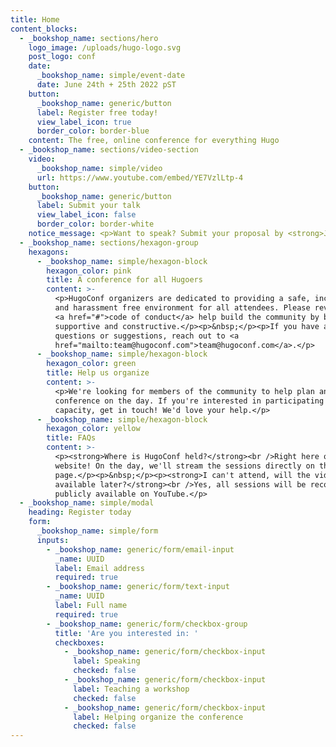 ```yaml
---
title: Home
content_blocks:
  - _bookshop_name: sections/hero
    logo_image: /uploads/hugo-logo.svg
    post_logo: conf
    date:
      _bookshop_name: simple/event-date
      date: June 24th + 25th 2022 pST
    button:
      _bookshop_name: generic/button
      label: Register free today!
      view_label_icon: true
      border_color: border-blue
    content: The free, online conference for everything Hugo
  - _bookshop_name: sections/video-section
    video:
      _bookshop_name: simple/video
      url: https://www.youtube.com/embed/YE7VzlLtp-4
    button:
      _bookshop_name: generic/button
      label: Submit your talk
      view_label_icon: false
      border_color: border-white
    notice_message: <p>Want to speak? Submit your proposal by <strong>June 1st. </strong></p>
  - _bookshop_name: sections/hexagon-group
    hexagons:
      - _bookshop_name: simple/hexagon-block
        hexagon_color: pink
        title: A conference for all Hugoers
        content: >-
          <p>HugoConf organizers are dedicated to providing a safe, inclusive
          and harassment free environment for all attendees. Please review our
          <a href="#">code of conduct</a> help build the community by being
          supportive and constructive.</p><p>&nbsp;</p><p>If you have any
          questions or suggestions, reach out to <a
          href="mailto:team@hugoconf.com">team@hugoconf.com</a>.</p>
      - _bookshop_name: simple/hexagon-block
        hexagon_color: green
        title: Help us organize
        content: >-
          <p>We're looking for members of the community to help plan and run the
          conference on the day. If you're interested in participating in any
          capacity, get in touch! We'd love your help.</p>
      - _bookshop_name: simple/hexagon-block
        hexagon_color: yellow
        title: FAQs
        content: >-
          <p><strong>Where is HugoConf held?</strong><br />Right here on this
          website! On the day, we'll stream the sessions directly on this
          page.</p><p>&nbsp;</p><p><strong>I can't attend, will the videos be
          available later?</strong><br />Yes, all sessions will be recorded and
          publicly available on YouTube.</p>
  - _bookshop_name: simple/modal
    heading: Register today
    form:
      _bookshop_name: simple/form
      inputs:
        - _bookshop_name: generic/form/email-input
          _name: UUID
          label: Email address
          required: true
        - _bookshop_name: generic/form/text-input
          _name: UUID
          label: Full name
          required: true
        - _bookshop_name: generic/form/checkbox-group
          title: 'Are you interested in: '
          checkboxes:
            - _bookshop_name: generic/form/checkbox-input
              label: Speaking
              checked: false
            - _bookshop_name: generic/form/checkbox-input
              label: Teaching a workshop
              checked: false
            - _bookshop_name: generic/form/checkbox-input
              label: Helping organize the conference
              checked: false
---
```


